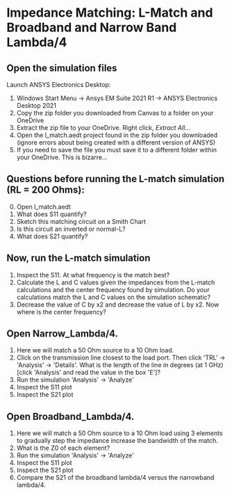 # Impedance Matching: L-Match and Broadband and Narrow Band Lambda/4

## Open the simulation files 

Launch ANSYS Electronics Desktop: 

1. Windows Start Menu -> Ansys EM Suite 2021 R1 -> ANSYS Electronics Desktop 2021
2. Copy the zip folder you downloaded from Canvas to a folder on your OneDrive
3. Extract the zip file to your OneDrive. Right click, *Extract All...* 
4. Open the l_match.aedt project found in the zip folder you downloaded (ignore errors about being created with a different version of ANSYS)
5. If you need to save the file you must save it to a different folder within your OneDrive. This is bizarre...

## Questions before running the L-match simulation (RL = 200 Ohms): 

0. Open l_match.aedt 
1. What does S11 quantify? 
2. Sketch this matching circuit on a Smith Chart
3. Is this circuit an inverted or normal-L? 
4. What does S21 quantify?

## Now, run the L-match simulation 

1. Inspect the S11. At what frequency is the match best? 
2. Calculate the L and C values given the impedances from the L-match calculations and the center frequency found by simulation. Do your calculations match the L and C values on the simulation schematic?
3. Decrease the value of C by x2 and decrease the value of L by x2. Now where is the center frequency? 


## Open Narrow_Lambda/4.  

1. Here we will match a 50 Ohm source to a 10 Ohm load.
2. Click on the transmission line closest to the load port. Then click 'TRL' -> 'Analysis' -> 'Details'. What is the length of the line in degrees (at 1 GHz) [click 'Analysis' and read the value in the box 'E']? 
3. Run the simulation 'Analysis' -> 'Analyze'
4. Inspect the S11 plot
5. Inspect the S21 plot


## Open Broadband_Lambda/4.  

1. Here we will match a 50 Ohm source to a 10 Ohm load using 3 elements to gradually step the impedance increase the bandwidth of the match.
2. What is the Z0 of each element? 
3. Run the simulation 'Analysis' -> 'Analyze'
4. Inspect the S11 plot
5. Inspect the S21 plot
6. Compare the S21 of the broadband lambda/4 versus the narrowband lambda/4. 
